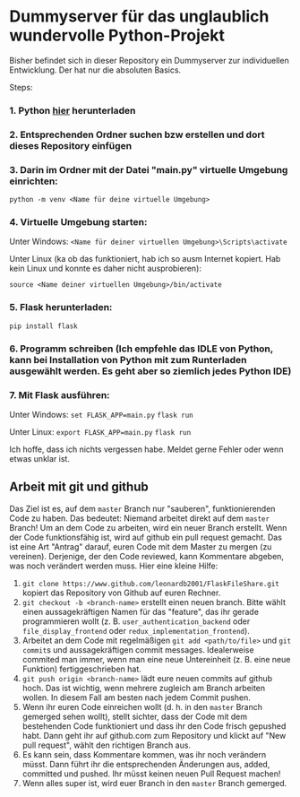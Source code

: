 # Dummyserver für das unglaublich wundervolle Python-Projekt

Bisher befindet sich in dieser Repository ein Dummyserver zur individuellen Entwicklung. Der hat nur die absoluten Basics.

Steps:

### 1. Python [hier](https://www.python.org/downloads/) herunterladen

### 2. Entsprechenden Ordner suchen bzw erstellen und dort dieses Repository einfügen

### 3. Darin im Ordner mit der Datei "main.py" virtuelle Umgebung einrichten:
`python -m venv <Name für deine virtuelle Umgebung>`

### 4. Virtuelle Umgebung starten:
Unter Windows:
`<Name für deiner virtuellen Umgebung>\Scripts\activate`

Unter Linux (ka ob das funktioniert, hab ich so ausm Internet kopiert. Hab kein Linux und konnte es daher nicht ausprobieren):

`source <Name deiner virtuellen Umgebung>/bin/activate`

### 5. Flask herunterladen:
`pip install flask`

### 6. Programm schreiben (Ich empfehle das IDLE von Python, kann bei Installation von Python mit zum Runterladen ausgewählt werden. Es geht aber so ziemlich jedes Python IDE)

### 7. Mit Flask ausführen:
Unter Windows:
`set FLASK_APP=main.py`
`flask run`

Unter Linux:
`export FLASK_APP=main.py`
`flask run`

Ich hoffe, dass ich nichts vergessen habe. Meldet gerne Fehler oder wenn etwas unklar ist.

## Arbeit mit git und github

Das Ziel ist es, auf dem `master` Branch nur "sauberen", funktionierenden Code zu haben. Das bedeutet: Niemand arbeitet direkt auf dem `master` Branch! Um an dem Code zu arbeiten, wird ein neuer Branch erstellt. Wenn der Code funktionsfähig ist, wird auf github ein pull request gemacht. Das ist eine Art "Antrag" darauf, euren Code mit dem Master zu mergen (zu vereinen). Derjenige, der den Code reviewed, kann Kommentare abgeben, was noch verändert werden muss.
Hier eine kleine Hilfe:

1. `git clone https://www.github.com/leonardb2001/FlaskFileShare.git` kopiert das Repository von Github auf euren Rechner.
2. `git checkout -b <branch-name>` erstellt einen neuen branch. Bitte wählt einen aussagekräftigen Namen für das "feature", das ihr gerade programmieren wollt (z. B. `user_authentication_backend` oder `file_display_frontend` oder `redux_implementation_frontend`).
3. Arbeitet an dem Code mit regelmäßigen `git add <path/to/file>` und `git commit`s und aussagekräftigen commit messages. Idealerweise commited man immer, wenn man eine neue Untereinheit (z. B. eine neue Funktion) fertiggeschrieben hat.
4. `git push origin <branch-name>` lädt eure neuen commits auf github hoch. Das ist wichtig, wenn mehrere zugleich am Branch arbeiten wollen. In diesem Fall am besten nach jedem Commit pushen.
5. Wenn ihr euren Code einreichen wollt (d. h. in den `master` Branch gemerged sehen wollt), stellt sichter, dass der Code mit dem bestehenden Code funktioniert und dass ihr den Code frisch gepushed habt. Dann geht ihr auf github.com zum Repository und klickt auf "New pull request", wählt den richtigen Branch aus.
6. Es kann sein, dass Kommentare kommen, was ihr noch verändern müsst. Dann führt ihr die entsprechenden Änderungen aus, added, committed und pushed. Ihr müsst keinen neuen Pull Request machen!
7. Wenn alles super ist, wird euer Branch in den `master` Branch gemerged.

